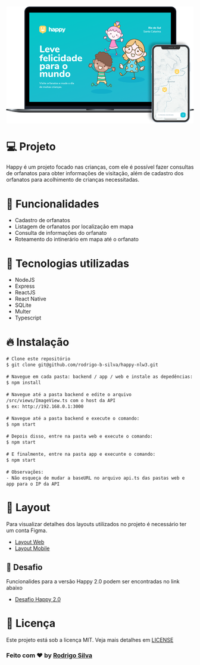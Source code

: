 <p align="center">
    <img src="https://github.com/rodrigo-b-silva/happy-nlw3/blob/main/.github/happy.png" width="1100"/>
</p>

# :computer: Projeto
Happy é um projeto focado nas crianças, com ele é possível fazer consultas de orfanatos para obter informações de visitação, além de cadastro dos orfanatos para acolhimento de crianças necessitadas.

# :rocket: Funcionalidades
* Cadastro de orfanatos
* Listagem de orfanatos por localização em mapa
* Consulta de informações do orfanato
* Roteamento do intinerário em mapa até o orfanato

# :hammer: Tecnologias utilizadas
* NodeJS
* Express
* ReactJS
* React Native
* SQLite
* Multer
* Typescript

# :fire: Instalação
```
# Clone este repositório
$ git clone git@github.com/rodrigo-b-silva/happy-nlw3.git

# Navegue em cada pasta: backend / app / web e instale as depedências:
$ npm install

# Navegue até a pasta backend e edite o arquivo /src/views/ImageView.ts com o host da API
$ ex: http://192.168.0.1:3000

# Navegue até a pasta backend e execute o comando:
$ npm start

# Depois disso, entre na pasta web e execute o comando:
$ npm start

# E finalmente, entre na pasta app e execunte o comando:
$ npm start

# Observações:
- Não esqueça de mudar a baseURL no arquivo api.ts das pastas web e app para o IP da API
```
# :art: Layout
Para visualizar detalhes dos layouts utilizados no projeto é necessário ter um conta Figma.
* [Layout Web](https://www.figma.com/file/mDEbnoojksG4w8sOxmudh3/Happy-Web?node-id=0%3A1)
* [Layout Mobile](https://www.figma.com/file/X27FfVxAgy9f5IFa7ONlph/Happy-Mobile?node-id=0%3A1)

## 🧠 Desafio
Funcionalides para a versão Happy 2.0 podem ser encontradas no link abaixo
* [Desafio Happy 2.0](https://www.notion.so/Vers-o-2-0-do-Happy-c754db7a4d41469e8c2d00fcf75392c4)

# :memo: Licença
Este projeto está sob a licença MIT. Veja mais detalhes em [LICENSE](https://github.com/rodrigo-b-silva/happy-nlw3/blob/main/LICENSE) 

### Feito com :heart: by [Rodrigo Silva](https://www.linkedin.com/in/rodrigobarbosa1993)
